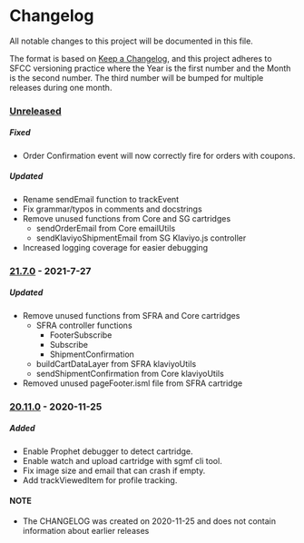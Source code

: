 # Changelog
All notable changes to this project will be documented in this file.

The format is based on [Keep a Changelog](https://keepachangelog.com/en/1.0.0/),
and this project adheres to SFCC versioning practice where the Year is the
first number and the Month is the second number. The third number will be
bumped for multiple releases during one month.

### [Unreleased]
##### Fixed
- Order Confirmation event will now correctly fire for orders with coupons.
##### Updated
- Rename sendEmail function to trackEvent
- Fix grammar/typos in comments and docstrings
- Remove unused functions from Core and SG cartridges
    - sendOrderEmail from Core emailUtils
    - sendKlaviyoShipmentEmail from SG Klaviyo.js controller
- Increased logging coverage for easier debugging

### [21.7.0] - 2021-7-27
##### Updated
- Remove unused functions from SFRA and Core cartridges
    - SFRA controller functions
        - FooterSubscribe
        - Subscribe
        - ShipmentConfirmation
    - buildCartDataLayer from SFRA klaviyoUtils
    - sendShipmentConfirmation from Core klaviyoUtils
- Removed unused pageFooter.isml file from SFRA cartridge

### [20.11.0] - 2020-11-25
##### Added
- Enable Prophet debugger to detect cartridge.
- Enable watch and upload cartridge with sgmf cli tool.
- Fix image size and email that can crash if empty.
- Add trackViewedItem for profile tracking.

[Unreleased]: https://github.com/SalesforceCommerceCloud/link_klaviyo/compare/release-21.7.0...HEAD
[21.7.0]: https://github.com/SalesforceCommerceCloud/link_klaviyo/compare/release-20.11.0...release-21.7.0
[20.11.0]: https://github.com/SalesforceCommerceCloud/link_klaviyo/compare/release-20.1.0...release-20.11.0
[20.1.0]: https://github.com/SalesforceCommerceCloud/link_klaviyo/compare/da798cc8d3aeda9465bc9c4bb65d5184e4116e4f...release-20.1.0

#### NOTE
- The CHANGELOG was created on 2020-11-25 and does not contain information about earlier releases
